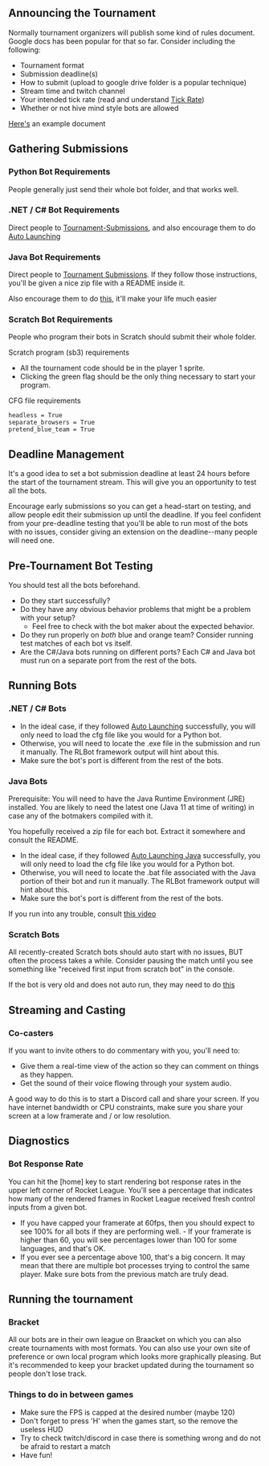 ## Announcing the Tournament

Normally tournament organizers will publish some kind of rules document. Google docs has been popular for that so far. Consider including the following:

- Tournament format
- Submission deadline(s)
- How to submit (upload to google drive folder is a popular technique)
- Stream time and twitch channel
- Your intended tick rate (read and understand [Tick Rate](/tick-rate))
- Whether or not hive mind style bots are allowed

[Here's](https://docs.google.com/document/d/1sgaRh_KYlAUTdrSmCLFqTPUKhifiOTQiAFEPkHyOfsw/edit) an example document

## Gathering Submissions

### Python Bot Requirements

People generally just send their whole bot folder, and that works well.

### .NET / C# Bot Requirements

Direct people to [Tournament-Submissions](https://github.com/RLBot/RLBotCSharpExample/wiki/Tournament-Submissions), and also encourage them to do [Auto Launching](https://github.com/RLBot/RLBotCSharpExample/wiki/Auto-Launching)

### Java Bot Requirements

Direct people to [Tournament Submissions](https://github.com/RLBot/RLBotJavaExample/wiki/Tournament-Submissions). If they follow those instructions, you'll be given a nice zip file with a README inside it.

Also encourage them to do [this](https://github.com/RLBot/RLBotJavaExample/wiki/Auto-Launching-Java), it'll make your life much easier

### Scratch Bot Requirements

People who program their bots in Scratch should submit their whole folder.

Scratch program (sb3) requirements

- All the tournament code should be in the player 1 sprite.
- Clicking the green flag should be the only thing necessary to start your program.

CFG file requirements

```
headless = True
separate_browsers = True
pretend_blue_team = True
```

## Deadline Management

It's a good idea to set a bot submission deadline at least 24 hours before the start of the tournament stream. This will give you an opportunity to test all the bots.

Encourage early submissions so you can get a head-start on testing, and allow people edit their submission up until the deadline. If you feel confident from your pre-deadline testing that you'll be able to run most of the bots with no issues, consider giving an extension on the deadline--many people will need one.

## Pre-Tournament Bot Testing

You should test all the bots beforehand.

- Do they start successfully?
- Do they have any obvious behavior problems that might be a problem with your setup?
  - Feel free to check with the bot maker about the expected behavior.
- Do they run properly on *both* blue and orange team? Consider running test matches of each bot vs itself.
- Are the C#/Java bots running on different ports? Each C# and Java bot must run on a separate port from the rest of the bots.

## Running Bots

### .NET / C# Bots

- In the ideal case, if they followed [Auto Launching](https://github.com/RLBot/RLBotCSharpExample/wiki/Auto-Launching) successfully, you will only need to load the cfg file like you would for a Python bot.
- Otherwise, you will need to locate the .exe file in the submission and run it manually. The RLBot framework output will hint about this.
- Make sure the bot's port is different from the rest of the bots.

### Java Bots

Prerequisite: You will need to have the Java Runtime Environment (JRE) installed. You are likely to need the latest one (Java 11 at time of writing) in case any of the botmakers compiled with it.

You hopefully received a zip file for each bot. Extract it somewhere and consult the README.

- In the ideal case, if they followed [Auto Launching Java](https://github.com/RLBot/RLBotJavaExample/wiki/Auto-Launching-Java) successfully, you will only need to load the cfg file like you would for a Python bot.
- Otherwise, you will need to locate the .bat file associated with the Java portion of their bot and run it manually. The RLBot framework output will hint about this.
- Make sure the bot's port is different from the rest of the bots.

If you run into any trouble, consult [this video](https://www.youtube.com/watch?v=VHOkWVYlfa0)

### Scratch Bots

All recently-created Scratch bots should auto start with no issues, BUT often the process takes a while. Consider pausing the match until you see something like "received first input from scratch bot" in the console.

If the bot is very old and does not auto run, they may need to do [this](https://www.youtube.com/watch?v=4oK44syo49Y)

## Streaming and Casting

### Co-casters

If you want to invite others to do commentary with you, you'll need to:

- Give them a real-time view of the action so they can comment on things as they happen.
- Get the sound of their voice flowing through your system audio.

A good way to do this is to start a Discord call and share your screen. If you have internet bandwidth or CPU constraints, make sure you share your screen at a low framerate and / or low resolution.

## Diagnostics

### Bot Response Rate

You can hit the \[home\] key to start rendering bot response rates in the upper left corner of Rocket League. You'll see a percentage that indicates how many of the rendered frames in Rocket League received fresh control inputs from a given bot.

- If you have capped your framerate at 60fps, then you should expect to see 100% for all bots if they are performing well. - If your framerate is higher than 60, you will see percentages lower than 100 for some languages, and that's OK.
- If you ever see a percentage above 100, that's a big concern. It may mean that there are multiple bot processes trying to control the same player. Make sure bots from the previous match are truly dead.

## Running the tournament

### Bracket

All our bots are in their own league on Braacket on which you can also create tournaments with most formats. You can also use your own site of preference or own local program which looks more graphically pleasing. But it's recommended to keep your bracket updated during the tournament so people don't lose track.

### Things to do in between games

- Make sure the FPS is capped at the desired number (maybe 120)
- Don't forget to press 'H' when the games start, so the remove the useless HUD
- Try to check twitch/discord in case there is something wrong and do not be afraid to restart a match
- Have fun!
